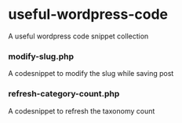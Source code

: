 # useful-wordpress-code
A useful wordpress code snippet collection

### modify-slug.php
A codesnippet to modify the slug while saving post

### refresh-category-count.php
A codesnippet to refresh the taxonomy count
